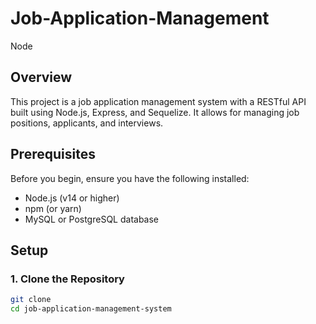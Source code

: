 # Job-Application-Management
Node
## Overview

This project is a job application management system with a RESTful API built using Node.js, Express, and Sequelize. It allows for managing job positions, applicants, and interviews.

## Prerequisites

Before you begin, ensure you have the following installed:
- Node.js (v14 or higher)
- npm (or yarn)
- MySQL or PostgreSQL database

## Setup

### 1. Clone the Repository

```bash
git clone 
cd job-application-management-system